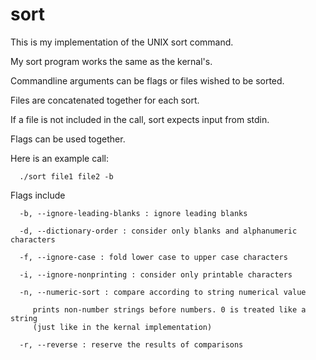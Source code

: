 # sort
   This is my implementation of the UNIX sort command.


   My sort program works the same as the kernal's.

   Commandline arguments can be flags or files wished to be sorted.

   Files are concatenated together for each sort.

   If a file is not included in the call, sort expects input from stdin.

   Flags can be used together.

   Here is an example call:

      ./sort file1 file2 -b


   Flags include

      -b, --ignore-leading-blanks : ignore leading blanks

      -d, --dictionary-order : consider only blanks and alphanumeric characters

      -f, --ignore-case : fold lower case to upper case characters

      -i, --ignore-nonprinting : consider only printable characters

      -n, --numeric-sort : compare according to string numerical value

         prints non-number strings before numbers. 0 is treated like a string
         (just like in the kernal implementation)

      -r, --reverse : reserve the results of comparisons
